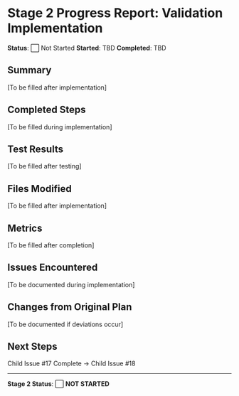 # Stage 2 Progress Report: Validation Implementation

**Status**: ⬜ Not Started
**Started**: TBD
**Completed**: TBD

## Summary

[To be filled after implementation]

## Completed Steps

[To be filled during implementation]

## Test Results

[To be filled after testing]

## Files Modified

[To be filled after implementation]

## Metrics

[To be filled after completion]

## Issues Encountered

[To be documented during implementation]

## Changes from Original Plan

[To be documented if deviations occur]

## Next Steps

Child Issue #17 Complete → Child Issue #18

---

**Stage 2 Status**: ⬜ **NOT STARTED**
